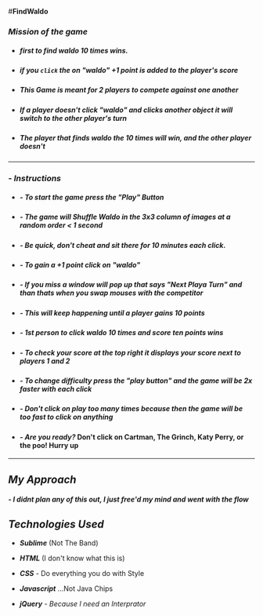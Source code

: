 #**FindWaldo**

### *Mission of the game*

* #####  first to find waldo 10 times wins.

* #####  if you ``click`` the on ***"waldo"*** +1 point is added to the player's score

* #####  This Game is meant for 2 players to compete against one another

* ##### If a player doesn't click "waldo" and clicks another object it will switch to the other player's turn

* #####  The player that finds waldo the 10 times will win, and the other player doesn't

---

### - *Instructions*

* ##### - To start the game press the *"Play"* Button

* ##### - The game will Shuffle Waldo in the 3x3 column of images at a random order < 1 second

* ##### - Be quick, don't cheat and sit there for 10 minutes each click.

* ##### - To gain a +1 point click on ***"waldo"***

* ##### - If you miss a window will pop up that says "Next Playa Turn" and than thats when you swap mouses with the competitor

* ##### - This will keep happening until a player gains 10 points

* ##### - 1st person to click waldo 10 times and score ten points wins

* ##### - To check your score at the top right it displays your score next to players 1 and 2

* ##### - To change difficulty press the "play button" and the game will be 2x faster with each click

* ##### - Don't click on play too many times because then the game will be too fast to click on anything

* #### - _Are you ready?_ Don't click on Cartman, The Grinch, Katy Perry, or the poo! Hurry up

---


## ***My Approach***

##### - I didnt plan any of this out, I just free'd my mind and went with the flow

## ***Technologies Used***
 
* ***Sublime*** (Not The Band)

* ***HTML*** (I don't know what this is) 
*  ***CSS*** - Do everything you do with Style
*  ***Javascript*** ...Not Java Chips
*  ***jQuery*** - *Because I need an Interprator*